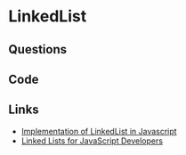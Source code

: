 # LinkedList

## Questions

## Code

## Links
- [Implementation of LinkedList in Javascript](https://www.geeksforgeeks.org/implementation-linkedlist-javascript/)
- [Linked Lists for JavaScript Developers](https://daveceddia.com/linked-lists-javascript/)
